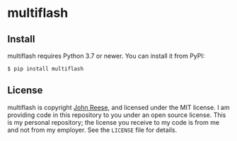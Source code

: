 multiflash
============

Install
-------

multiflash requires Python 3.7 or newer.
You can install it from PyPI:

    $ pip install multiflash


License
-------

multiflash is copyright [John Reese](https://jreese.sh), and licensed under
the MIT license.  I am providing code in this repository to you under an open
source license.  This is my personal repository; the license you receive to
my code is from me and not from my employer. See the `LICENSE` file for details.
